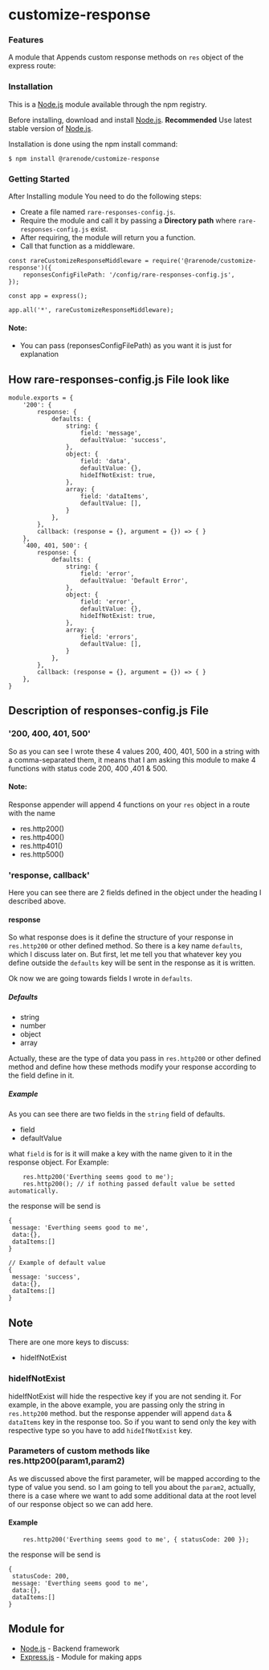 # customize-response

### Features
A module that Appends custom response methods on `res` object of the express route:

### Installation
This is a [Node.js](https://nodejs.org/en/?target=_blank) module available through the npm registry.

Before installing, download and install [Node.js](https://nodejs.org/en/?target=_blank).
**Recommended** Use latest stable version of [Node.js](https://nodejs.org/en/?target=_blank).

Installation is done using the npm install command:
```
$ npm install @rarenode/customize-response
```

### Getting Started
After Installing module You need to do the following steps:

* Create a file named `rare-responses-config.js`.
* Require the module and call it by passing a **Directory path** where `rare-responses-config.js` exist.
* After requiring, the module will return you a function.
* Call that function as a middleware.

```
const rareCustomizeResponseMiddleware = require('@rarenode/customize-response')({
    reponsesConfigFilePath: '/config/rare-responses-config.js',
});

const app = express();

app.all('*', rareCustomizeResponseMiddleware);
```
#### **Note:**
* You can pass (reponsesConfigFilePath) as you want it is just for explanation

## How rare-responses-config.js File look like
```
module.exports = {
    '200': {
        response: {
            defaults: {
                string: {
                    field: 'message',
                    defaultValue: 'success',
                },
                object: {
                    field: 'data',
                    defaultValue: {},
                    hideIfNotExist: true,
                },
                array: {
                    field: 'dataItems',
                    defaultValue: [],
                }
            },
        },
        callback: (response = {}, argument = {}) => { }
    },
    `400, 401, 500': {
        response: {
            defaults: {
                string: {
                    field: 'error',
                    defaultValue: 'Default Error',
                },
                object: {
                    field: 'error',
                    defaultValue: {},
                    hideIfNotExist: true,
                },
                array: {
                    field: 'errors',
                    defaultValue: [],
                }
            },
        },
        callback: (response = {}, argument = {}) => { }
    },
}
```

## Description of responses-config.js File
### '200, 400, 401, 500'
So as you can see I wrote these 4 values 200, 400, 401, 500 in a string with a comma-separated them,
it means that I am asking this module to make 4 functions with status code 200, 400 ,401 & 500.
#### **Note:**
Response appender will append 4 functions on your `res` object in a route with the name
* res.http200()
* res.http400()
* res.http401()
* res.http500()

### 'response, callback'
Here you can see there are 2 fields defined in the object under the heading I described above.


#### response
So what response does is it define the structure of your response in `res.http200` or other defined method.
So there is a key name `defaults`, which I discuss later on. 
But first, let me tell you that whatever key you define outside the `defaults` key will be sent in the response as it is written.

Ok now we are going towards fields I wrote in `defaults`.
##### Defaults
* string
* number 
* object 
* array

Actually, these are the type of data you pass in `res.http200` or other defined method and define how these methods modify your
response according to the field define in it.
##### Example
As you can see there are two fields in the `string` field of defaults.
* field
* defaultValue

what `field` is for is it will make a key with the name given to it in the response object.
For Example:
```
    res.http200('Everthing seems good to me');
    res.http200(); // if nothing passed default value be setted automatically.
```
the response will be send is
```
{
 message: 'Everthing seems good to me',
 data:{},
 dataItems:[]
}

// Example of default value
{
 message: 'success',
 data:{},
 dataItems:[] 
}
```

## Note
There are one more keys to discuss:
* hideIfNotExist

### hideIfNotExist
hideIfNotExist will hide the respective key if you are not sending it.
For example, in the above example, you are passing only the string in `res.http200` method.
but the response appender will append `data` & `dataItems` key in the response too.
So if you want to send only the key with respective type so you have to add `hideIfNotExist` key.

### Parameters of custom methods like res.http200(param1,param2)
As we discussed above the first parameter, will be mapped according to the type of value you send.
so I am going to tell you about the `param2`, actually, there is a case where we want to add some additional data at the root
level of our response object so we can add here.
#### Example
```
    res.http200('Everthing seems good to me', { statusCode: 200 });
```
the response will be send is
```
{
 statusCode: 200,
 message: 'Everthing seems good to me',
 data:{},
 dataItems:[]
}
```


## Module for
* [Node.js](https://nodejs.org/en/?target=_blank) - Backend framework
* [Express.js](https://expressjs.com/?target=_blank) - Module for making apps


